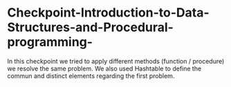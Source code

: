 # Checkpoint-Introduction-to-Data-Structures-and-Procedural-programming-

In this checkpoint we tried to apply different methods (function / procedure) we resolve the same problem. 
We also used Hashtable to define the commun and distinct elements regarding the first problem. 
